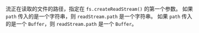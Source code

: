 <!-- YAML
added: v0.1.93
-->

流正在读取的文件的路径，指定在 `fs.createReadStream()` 的第一个参数。
如果 `path` 传入的是一个字符串，则 `readStream.path` 是一个字符串。
如果 `path` 传入的是一个 `Buffer`，则 `readStream.path` 是一个 `Buffer`。

